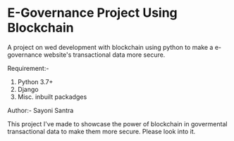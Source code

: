 # E-Governance Project Using Blockchain
A project on wed development with blockchain using python to make a e-governance website's transactional data more secure.


Requirement:-
1. Python 3.7+
2. Django
3. Misc. inbuilt packadges

Author:-
Sayoni Santra

This project I've made to showcase the power of blockchain in govermental transactional data to make them more secure. Please look into it.
